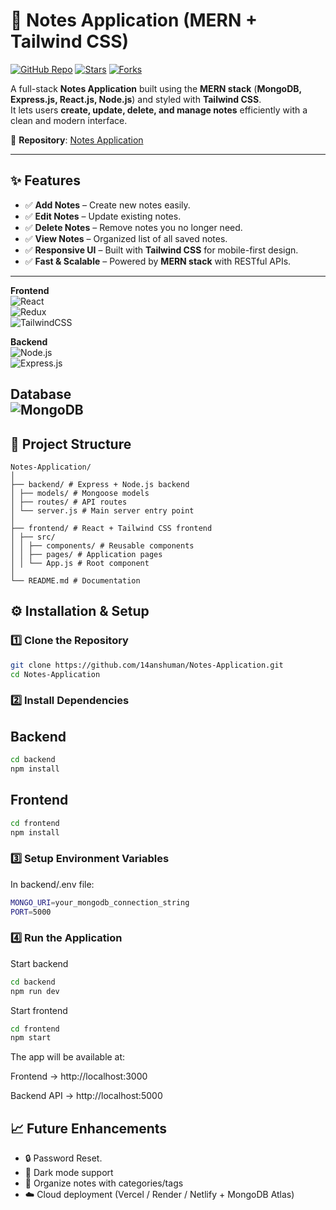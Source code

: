 # 📝 Notes Application (MERN + Tailwind CSS)

[![GitHub Repo](https://img.shields.io/badge/Repo-Notes--Application-blue?logo=github)](https://github.com/14anshuman/Notes-Application)
[![Stars](https://img.shields.io/github/stars/14anshuman/Notes-Application?style=social)](https://github.com/14anshuman/Notes-Application/stargazers)
[![Forks](https://img.shields.io/github/forks/14anshuman/Notes-Application?style=social)](https://github.com/14anshuman/Notes-Application/network/members)

A full-stack **Notes Application** built using the **MERN stack** (**MongoDB, Express.js, React.js, Node.js**) and styled with **Tailwind CSS**.  
It lets users **create, update, delete, and manage notes** efficiently with a clean and modern interface.  


📂 **Repository**: [Notes Application](https://github.com/14anshuman/Notes-Application)

---

## ✨ Features

- ✅ **Add Notes** – Create new notes easily.  
- ✅ **Edit Notes** – Update existing notes.  
- ✅ **Delete Notes** – Remove notes you no longer need.  
- ✅ **View Notes** – Organized list of all saved notes.  
- ✅ **Responsive UI** – Built with **Tailwind CSS** for mobile-first design.  
- ✅ **Fast & Scalable** – Powered by **MERN stack** with RESTful APIs.  

---

**Frontend**  
![React](https://img.shields.io/badge/React-20232A?style=for-the-badge&logo=react&logoColor=61DAFB)  
![Redux](https://img.shields.io/badge/Redux-593D88?style=for-the-badge&logo=redux&logoColor=white)  
![TailwindCSS](https://img.shields.io/badge/Tailwind_CSS-38B2AC?style=for-the-badge&logo=tailwind-css&logoColor=white)  

**Backend**  
![Node.js](https://img.shields.io/badge/Node.js-43853D?style=for-the-badge&logo=node.js&logoColor=white)  
![Express.js](https://img.shields.io/badge/Express.js-404D59?style=for-the-badge)  

**Database**  
![MongoDB](https://img.shields.io/badge/MongoDB-4EA94B?style=for-the-badge&logo=mongodb&logoColor=white)  
---

## 📂 Project Structure

```
Notes-Application/
│
├── backend/ # Express + Node.js backend
│ ├── models/ # Mongoose models
│ ├── routes/ # API routes
│ └── server.js # Main server entry point
│
├── frontend/ # React + Tailwind CSS frontend
│ ├── src/
│ │ ├── components/ # Reusable components
│ │ ├── pages/ # Application pages
│ │ └── App.js # Root component
│
└── README.md # Documentation 
```
## ⚙️ Installation & Setup

### 1️⃣ Clone the Repository
```bash
git clone https://github.com/14anshuman/Notes-Application.git
cd Notes-Application
```
### 2️⃣ Install Dependencies
## Backend
```bash
cd backend
npm install
```
## Frontend
```bash
cd frontend
npm install
```
### 3️⃣ Setup Environment Variables
In backend/.env file:
```bash
MONGO_URI=your_mongodb_connection_string
PORT=5000
```

### 4️⃣ Run the Application

Start backend
```bash
cd backend
npm run dev
```
Start frontend
```bash
cd frontend
npm start
```
The app will be available at:

Frontend → http://localhost:3000

Backend API → http://localhost:5000


## 📈 Future Enhancements

- 🔒 Password Reset. 
- 🌙 Dark mode support  
- 📂 Organize notes with categories/tags  
- ☁️ Cloud deployment (Vercel / Render / Netlify + MongoDB Atlas)  
